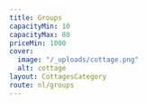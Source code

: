 ```yaml
---
title: Groups
capacityMin: 10
capacityMax: 80
priceMin: 1000
cover:
  image: "/_uploads/cottage.png"
  alt: cottage
layout: CottagesCategory
route: nl/groups
---
```


